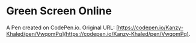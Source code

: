 # Green Screen Online

A Pen created on CodePen.io. Original URL: [https://codepen.io/Kanzy-Khaled/pen/VwqomPq](https://codepen.io/Kanzy-Khaled/pen/VwqomPq).

